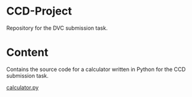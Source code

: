 # CCD-Project

Repository for the DVC submission task.

# Content

Contains the source code for a calculator written in Python for the CCD submission task.

[calculator.py](./calculator.py)
